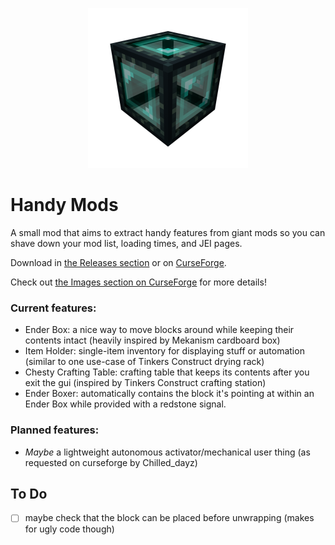 <p align="center">
	<img width=256px src="Images/icon.png" />
</p>

# Handy Mods

A small mod that aims to extract handy features from giant mods so you can shave down your mod list, loading times, and JEI pages.

Download in [the Releases section](https://github.com/juliand665/Handy-Mods/releases) or on [CurseForge](https://www.curseforge.com/minecraft/mc-mods/handy-mods).

Check out [the Images section on CurseForge](https://www.curseforge.com/minecraft/mc-mods/handy-mods/screenshots) for more details!

### Current features:

* Ender Box: a nice way to move blocks around while keeping their contents intact (heavily inspired by Mekanism cardboard box)
* Item Holder: single-item inventory for displaying stuff or automation (similar to one use-case of Tinkers Construct drying rack)
* Chesty Crafting Table: crafting table that keeps its contents after you exit the gui (inspired by Tinkers Construct crafting station)
* Ender Boxer: automatically contains the block it's pointing at within an Ender Box while provided with a redstone signal.

### Planned features:

* _Maybe_ a lightweight autonomous activator/mechanical user thing (as requested on curseforge by Chilled_dayz)

## To Do

* [ ] maybe check that the block can be placed before unwrapping (makes for ugly code though)
